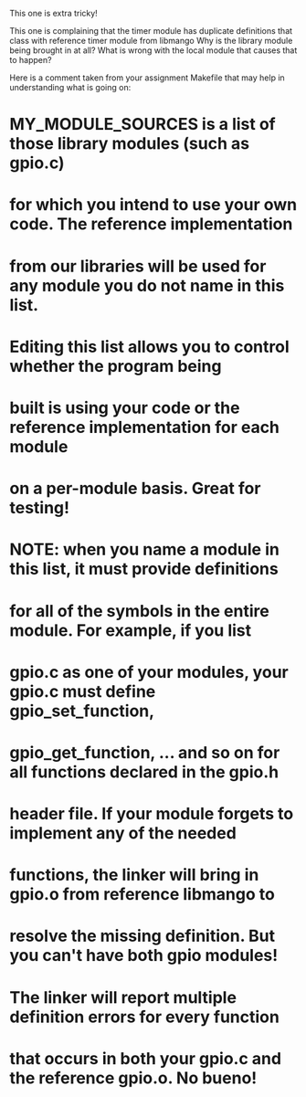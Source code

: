 This one is extra tricky!

This one is complaining that the timer module has duplicate definitions that class with reference timer module from libmango
Why is the library module being brought in at all? What is wrong with the local module that causes that to happen?


Here is a comment taken from your assignment Makefile that may help in understanding 
what is going on:

# MY_MODULE_SOURCES is a list of those library modules (such as gpio.c)
# for which you intend to use your own code. The reference implementation
# from our libraries will be used for any module you do not name in this list.
# Editing this list allows you to control whether the program being
# built is using your code or the reference implementation for each module
# on a per-module basis. Great for testing!
#
# NOTE: when you name a module in this list, it must provide definitions
# for all of the symbols in the entire module. For example, if you list
# gpio.c as one of your modules, your gpio.c must define gpio_set_function,
# gpio_get_function, ... and so on for all functions declared in the gpio.h
# header file. If your module forgets to implement any of the needed
# functions, the linker will bring in gpio.o from reference libmango to
# resolve the missing definition. But you can't have both gpio modules!
# The linker will report multiple definition errors for every function
# that occurs in both your gpio.c and the reference gpio.o. No bueno!

